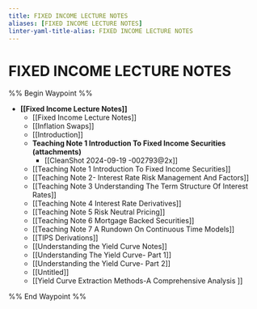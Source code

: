 ```yaml
---
title: FIXED INCOME LECTURE NOTES
aliases: [FIXED INCOME LECTURE NOTES]
linter-yaml-title-alias: FIXED INCOME LECTURE NOTES
---
```


# FIXED INCOME LECTURE NOTES

%% Begin Waypoint %%
- **[[Fixed Income Lecture Notes]]**
	- [[Fixed Income Lecture Notes]]
	- [[Inflation Swaps]]
	- [[Introduction]]
	- **Teaching Note 1 Introduction To Fixed Income Securities (attachments)**
		- [[CleanShot 2024-09-19 -002793@2x]]
	- [[Teaching Note 1 Introduction To Fixed Income Securities]]
	- [[Teaching Note 2- Interest Rate Risk Management And Factors]]
	- [[Teaching Note 3 Understanding The Term Structure Of Interest Rates]]
	- [[Teaching Note 4 Interest Rate Derivatives]]
	- [[Teaching Note 5 Risk Neutral Pricing]]
	- [[Teaching Note 6 Mortgage Backed Securities]]
	- [[Teaching Note 7 A Rundown On Continuous Time Models]]
	- [[TIPS Derivations]]
	- [[Understanding the Yield Curve Notes]]
	- [[Understanding The Yield Curve- Part 1]]
	- [[Understanding the Yield Curve- Part 2]]
	- [[Untitled]]
	- [[Yield Curve Extraction Methods-A Comprehensive Analysis ]]

%% End Waypoint %%
